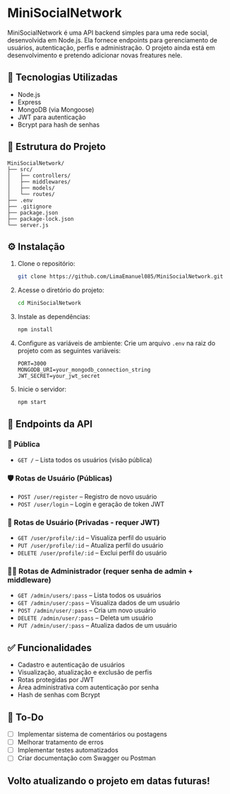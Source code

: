 # MiniSocialNetwork

MiniSocialNetwork é uma API backend simples para uma rede social, desenvolvida em Node.js.
Ela fornece endpoints para gerenciamento de usuários, autenticação, perfis e administração.
O projeto ainda está em desenvolvimento e pretendo adicionar novas freatures nele.

## 🚀 Tecnologias Utilizadas

- Node.js
- Express
- MongoDB (via Mongoose)
- JWT para autenticação
- Bcrypt para hash de senhas

## 📁 Estrutura do Projeto

```
MiniSocialNetwork/
├── src/
│   ├── controllers/
│   ├── middlewares/
│   ├── models/
│   └── routes/
├── .env
├── .gitignore
├── package.json
├── package-lock.json
└── server.js
```

## ⚙️ Instalação

1. Clone o repositório:
   ```bash
   git clone https://github.com/LimaEmanuel085/MiniSocialNetwork.git
   ```

2. Acesse o diretório do projeto:
   ```bash
   cd MiniSocialNetwork
   ```

3. Instale as dependências:
   ```bash
   npm install
   ```

4. Configure as variáveis de ambiente:
   Crie um arquivo `.env` na raiz do projeto com as seguintes variáveis:
   ```env
   PORT=3000
   MONGODB_URI=your_mongodb_connection_string
   JWT_SECRET=your_jwt_secret
   ```

5. Inicie o servidor:
   ```bash
   npm start
   ```

## 📌 Endpoints da API

### 📂 Pública
- `GET /` – Lista todos os usuários (visão pública)

### 🛡️ Rotas de Usuário (Públicas)
- `POST /user/register` – Registro de novo usuário
- `POST /user/login` – Login e geração de token JWT

### 🔐 Rotas de Usuário (Privadas - requer JWT)
- `GET /user/profile/:id` – Visualiza perfil do usuário
- `PUT /user/profile/:id` – Atualiza perfil do usuário
- `DELETE /user/profile/:id` – Exclui perfil do usuário

### 🧑‍💼 Rotas de Administrador (requer senha de admin + middleware)
- `GET /admin/users/:pass` – Lista todos os usuários
- `GET /admin/user/:pass` – Visualiza dados de um usuário
- `POST /admin/user/:pass` – Cria um novo usuário
- `DELETE /admin/user/:pass` – Deleta um usuário
- `PUT /admin/user/:pass` – Atualiza dados de um usuário

## ✅ Funcionalidades

- Cadastro e autenticação de usuários
- Visualização, atualização e exclusão de perfis
- Rotas protegidas por JWT
- Área administrativa com autenticação por senha
- Hash de senhas com Bcrypt

## 📌 To-Do

- [ ] Implementar sistema de comentários ou postagens
- [ ] Melhorar tratamento de erros
- [ ] Implementar testes automatizados
- [ ] Criar documentação com Swagger ou Postman

## Volto atualizando o projeto em datas futuras!